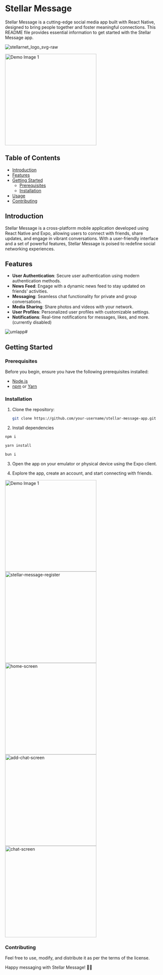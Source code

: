 # Stellar Message

Stellar Message is a cutting-edge social media app built with React Native, designed to bring people together and foster meaningful connections. This README file provides essential information to get started with the Stellar Message app.

![stellarnet_logo_svg-raw](https://github.com/dsrcr/stellar-message/assets/91333841/e1294e32-df85-42e5-94bf-9612ee86d286)

<img src="https://github.com/dsrcr/stellar-message/assets/91333841/e1294e32-df85-42e5-94bf-9612ee86d286" alt="Demo Image 1" width="300" />

## Table of Contents

- [Introduction](#introduction)
- [Features](#features)
- [Getting Started](#getting-started)
  - [Prerequisites](#prerequisites)
  - [Installation](#installation)
- [Usage](#usage)
- [Contributing](#contributing)

## Introduction

Stellar Message is a cross-platform mobile application developed using React Native and Expo, allowing users to connect with friends, share updates, and engage in vibrant conversations. With a user-friendly interface and a set of powerful features, Stellar Message is poised to redefine social networking experiences.

## Features

- **User Authentication**: Secure user authentication using modern authentication methods.
- **News Feed**: Engage with a dynamic news feed to stay updated on friends' activities.
- **Messaging**: Seamless chat functionality for private and group conversations.
- **Media Sharing**: Share photos and videos with your network.
- **User Profiles**: Personalized user profiles with customizable settings.
- **Notifications**: Real-time notifications for messages, likes, and more. (currently disabled)

![umlapp](https://github.com/dsrcr/stellar-message/assets/91333841/4da102a2-e84a-4f59-9751-0764ac4e9aad)# 

## Getting Started

### Prerequisites

Before you begin, ensure you have the following prerequisites installed:

- [Node.js](https://nodejs.org/)
- [npm](https://www.npmjs.com/) or [Yarn](https://yarnpkg.com/)

### Installation

1. Clone the repository:

   ```bash
   git clone https://github.com/your-username/stellar-message-app.git
   ```

2. Install dependencies

```bash
npm i
```

```bash
yarn install
```

```bash
bun i
```

3. Open the app on your emulator or physical device using the Expo client.

4. Explore the app, create an account, and start connecting with friends.

<img src="https://github.com/dsrcr/stellar-message/assets/91333841/20630351-2ca8-483b-b04c-7fe455508d1b" alt="Demo Image 1" width="300" />
<img src="https://github.com/dsrcr/stellar-message/assets/91333841/02154356-9223-40d3-996e-441863cc8a04" alt="stellar-message-register" width="300" />
<img src="https://github.com/dsrcr/stellar-message/assets/91333841/0aeab7a8-71e8-44fe-944b-77744c7d7bdc" alt="home-screen" width="300" />
<img src="https://github.com/dsrcr/stellar-message/assets/91333841/a7223ea0-4cee-4371-8243-a1798a854e88" alt="add-chat-screen" width="300" />
<img src="https://github.com/dsrcr/stellar-message/assets/91333841/0cf43d14-c96d-4a42-991a-cc4c81b5f5c8" alt="chat-screen" width="300" />

### Contributing
Feel free to use, modify, and distribute it as per the terms of the license.

Happy messaging with Stellar Message! 🚀✨
